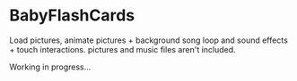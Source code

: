 BabyFlashCards
==============
Load pictures, animate pictures + background song loop and sound effects + touch interactions. 
pictures and music files aren't included.

Working in progress...
